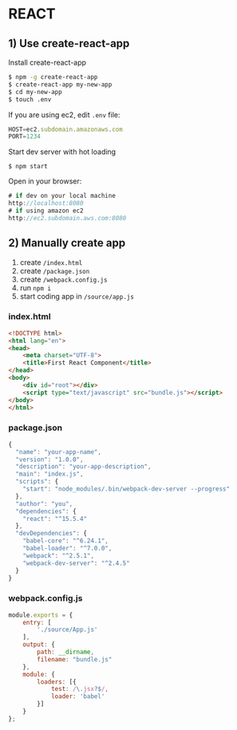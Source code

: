 # REACT

## 1) Use create-react-app
Install create-react-app
```sh
$ npm -g create-react-app
$ create-react-app my-new-app 
$ cd my-new-app
$ touch .env
```

If you are using ec2, edit `.env` file:
```js
HOST=ec2.subdomain.amazonaws.com
PORT=1234
```

Start dev server with hot loading
```
$ npm start
```

Open in your browser:
```js
# if dev on your local machine
http://localhost:8080
# if using amazon ec2
http://ec2.subdomain.aws.com:8080
```


## 2) Manually create app
1. create `/index.html`
2. create `/package.json`
3. create `/webpack.config.js`
3. run `npm i`
4. start coding app in `/source/app.js`


### index.html
```html
<!DOCTYPE html>
<html lang="en">
<head>
    <meta charset="UTF-8">
    <title>First React Component</title>
</head>
<body>
    <div id="root"></div>
    <script type="text/javascript" src="bundle.js"></script>
</body>
</html>
```

### package.json
```js
{
  "name": "your-app-name",
  "version": "1.0.0",
  "description": "your-app-description",
  "main": "index.js",
  "scripts": {
    "start": "node_modules/.bin/webpack-dev-server --progress"
  },
  "author": "you",
  "dependencies": {
    "react": "^15.5.4"
  },
  "devDependencies": {
    "babel-core": "^6.24.1",
    "babel-loader": "^7.0.0",
    "webpack": "^2.5.1",
    "webpack-dev-server": "^2.4.5"
  }
}
```

### webpack.config.js
```js
module.exports = {
    entry: [
        './source/App.js'
    ],
    output: {
        path: __dirname,
        filename: "bundle.js"
    },
    module: {
        loaders: [{
            test: /\.jsx?$/,
            loader: 'babel'
        }]
    }
};
```
